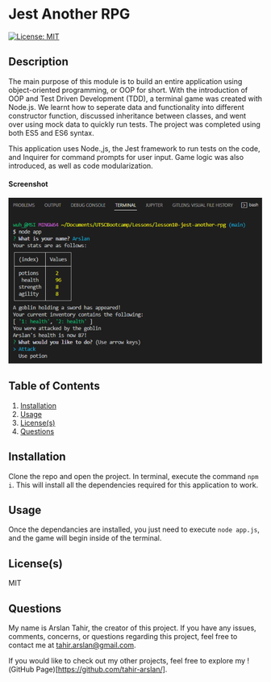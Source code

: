 # Jest Another RPG
[![License: MIT](https://img.shields.io/badge/License-MIT-yellow.svg)](https://opensource.org/licenses/MIT) 

## Description
The main purpose of this module is to build an entire application using object-oriented programming, or OOP for short. With the introduction of OOP and Test Driven Development (TDD), a terminal game was created with Node.js. We learnt how to seperate data and functionality into different constructor function, discussed inheritance between classes, and went over using mock data to quickly run tests. The project was completed using both ES5 and ES6 syntax.

This application uses Node.,js, the Jest framework to run tests on the code, and Inquirer for command prompts for user input. Game logic was also introduced, as well as code modularization.

#### Screenshot
![Screenshot](/assets/images/screenshot.png)

## Table of Contents
1. [Installation](#installation)
2. [Usage](#usage)
3. [License(s)](#licenses)
4. [Questions](#questions)

## Installation
Clone the repo and open the project. In terminal, execute the command `npm i`. This will install all the dependencies required for this application to work.

## Usage
Once the dependancies are installed, you just need to execute `node app.js`, and the game will begin inside of the terminal.

## License(s)
MIT

## Questions
My name is Arslan Tahir, the creator of this project. If you have any issues, comments, concerns, or questions regarding this project, feel free to contact me at tahir.arslan@gmail.com.

If you would like to check out my other projects, feel free to explore my !(GitHub Page)[https://github.com/tahir-arslan/].
    